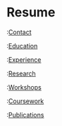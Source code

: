 # Resume
:[Contact](./blocks/contact_block.md)

:[Education](./blocks/education_block.md)

:[Experience](./blocks/experience_block.md)

:[Research](./blocks/research_block.md)

:[Workshops](./blocks/workshops_block.md)

:[Coursework](./blocks/coursework_block.md)

:[Publications](./blocks/publications_block.md)

